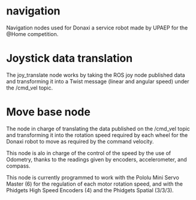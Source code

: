 # navigation

Navigation nodes used for Donaxi a service robot made by UPAEP for the @Home competition.

# Joystick data translation

The joy_translate node works by taking the ROS joy node published data and transforming it into a Twist message (linear and angular speed) under the /cmd_vel topic.

# Move base node

The node in charge of translating the data published on the /cmd_vel topic and transforming it into the rotation speed required by each wheel for the Donaxi robot to move as required by the command velocity. 

This node is alo in charge of the control of the speed by the use of Odometry, thanks to the readings given by encoders, accelerometer, and compass.

This node is currently programmed to work with the Pololu Mini Servo Master (6) for the regulation of each motor rotation speed, and with the Phidgets High Speed Encoders (4) and the Phidgets Spatial (3/3/3).